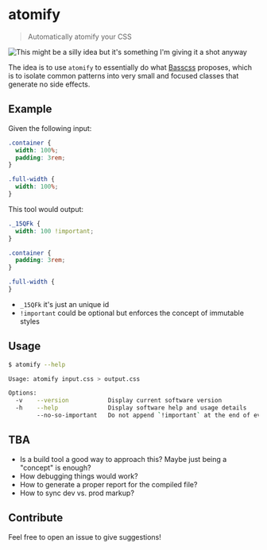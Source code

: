 [basscss]: http://www.basscss.com

# atomify

> Automatically atomify your CSS

![This might be a silly idea but it's something I'm giving it a shot anyway](http://messages.hellobits.com/warning.svg?message=This%20might%20be%20a%20silly%20idea%20but%20it's%20something%20I'm%20giving%20it%20a%20shot%20anyway)

The idea is to use `atomify` to essentially do what [Basscss][basscss] proposes,
which is to isolate common patterns into very small and focused classes that
generate no side effects.

## Example

Given the following input:

```css
.container {
  width: 100%;
  padding: 3rem;
}

.full-width {
  width: 100%;
}
```

This tool would output:

```css
._15QFk {
  width: 100 !important;
}

.container {
  padding: 3rem;
}

.full-width {
}
```

* `_15QFk` it's just an unique id
* `!important` could be optional but enforces the concept of immutable styles

## Usage

```sh
$ atomify --help

Usage: atomify input.css > output.css

Options:
  -v    --version           Display current software version
  -h    --help              Display software help and usage details
        --no-so-important   Do not append `!important` at the end of every rule
```

## TBA

* Is a build tool a good way to approach this? Maybe just being a "concept" is enough?
* How debugging things would work?
* How to generate a proper report for the compiled file?
* How to sync dev vs. prod markup?

## Contribute

Feel free to open an issue to give suggestions!
